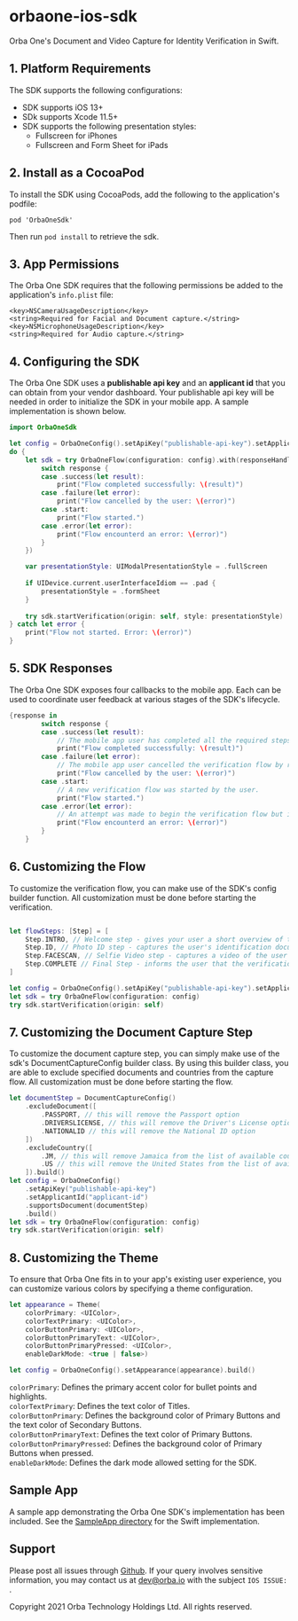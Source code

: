 # orbaone-ios-sdk
Orba One's Document and Video Capture for Identity Verification in Swift.

## 1. Platform Requirements

The SDK supports the following configurations:
- SDK supports iOS 13+
- SDk supports Xcode 11.5+
- SDK supports the following presentation styles:
    - Fullscreen for iPhones
    - Fullscreen and Form Sheet for iPads


## 2. Install as a CocoaPod

To install the SDK using CocoaPods, add the following to the application's podfile:

```
pod 'OrbaOneSdk'
```

Then run `pod install` to retrieve the sdk.

## 3. App Permissions

The Orba One SDK requires that the following permissions be added to the application's `info.plist` file:

```
<key>NSCameraUsageDescription</key>
<string>Required for Facial and Document capture.</string>
<key>NSMicrophoneUsageDescription</key>
<string>Required for Audio capture.</string>
```

## 4. Configuring the SDK

The Orba One SDK uses a **publishable api key** and an **applicant id** that you can obtain from your vendor dashboard. Your publishable api key will be needed in order to initialize the SDK in your mobile app. A sample implementation is shown below.

```swift
import OrbaOneSdk

let config = OrbaOneConfig().setApiKey("publishable-api-key").setApplicantId("applicant-id").setFlow([.INTRO, .ID, .FACESCAN]).build()
do {
    let sdk = try OrbaOneFlow(configuration: config).with(responseHandler: {response in
        switch response {
        case .success(let result):
            print("Flow completed successfully: \(result)")
        case .failure(let error):
            print("Flow cancelled by the user: \(error)")
        case .start:
            print("Flow started.")
        case .error(let error):
            print("Flow encounterd an error: \(error)")
        }
    })

    var presentationStyle: UIModalPresentationStyle = .fullScreen
            
    if UIDevice.current.userInterfaceIdiom == .pad {
        presentationStyle = .formSheet
    }
    
    try sdk.startVerification(origin: self, style: presentationStyle)
} catch let error {
    print("Flow not started. Error: \(error)")
}
```

## 5. SDK Responses

The Orba One SDK exposes four callbacks to the mobile app. Each can be used to coordinate user feedback at various stages of the SDK's lifecycle.

```swift
{response in
        switch response {
        case .success(let result):
            // The mobile app user has completed all the required steps and is returned to the view that initiated the SDK.
            print("Flow completed successfully: \(result)")
        case .failure(let error):
            // The mobile app user cancelled the verification flow by returning to view that initiated the SDK.
            print("Flow cancelled by the user: \(error)")
        case .start:
            // A new verification flow was started by the user.
            print("Flow started.")
        case .error(let error):
            // An attempt was made to begin the verification flow but it failed.
            print("Flow encounterd an error: \(error)")
        }
    }
```
## 6. Customizing the Flow

To customize the verification flow, you can make use of the SDK's config builder function. All customization must be done before starting the verification.

```swift

let flowSteps: [Step] = [
    Step.INTRO, // Welcome step - gives your user a short overview of the flow. [Optional, Default].
    Step.ID, // Photo ID step - captures the user's identification document. [Default].
    Step.FACESCAN, // Selfie Video step - captures a video of the user for liveness detection. [Default].
    Step.COMPLETE // Final Step - informs the user that the verification process is completed. [Optional].
]

let config = OrbaOneConfig().setApiKey("publishable-api-key").setApplicantId("applicant-id").setFlow(flowSteps).build()
let sdk = try OrbaOneFlow(configuration: config)
try sdk.startVerification(origin: self)
```

## 7. Customizing the Document Capture Step
To customize the document capture step, you can simply make use of the sdk's DocumentCaptureConfig builder class. By using this builder class, you are able to exclude specified documents and countries from the capture flow. All customization must be done before starting the flow.

``` swift
let documentStep = DocumentCaptureConfig()
    .excludeDocument([
        .PASSPORT, // this will remove the Passport option
        .DRIVERSLICENSE, // this will remove the Driver's License option
        .NATIONALID // this will remove the National ID option
    ])
    .excludeCountry([
        .JM, // this will remove Jamaica from the list of available countries
        .US // this will remove the United States from the list of available countries
    ]).build()
let config = OrbaOneConfig()
    .setApiKey("publishable-api-key")
    .setApplicantId("applicant-id")
    .supportsDocument(documentStep)
    .build()
let sdk = try OrbaOneFlow(configuration: config)
try sdk.startVerification(origin: self)
```

## 8. Customizing the Theme

To ensure that Orba One fits in to your app's existing user experience, you can customize various colors by specifying a theme configuration.

```swift
let appearance = Theme(
    colorPrimary: <UIColor>,
    colorTextPrimary: <UIColor>,
    colorButtonPrimary: <UIColor>,
    colorButtonPrimaryText: <UIColor>,
    colorButtonPrimaryPressed: <UIColor>,
    enableDarkMode: <true | false>)

let config = OrbaOneConfig().setAppearance(appearance).build()
```

```colorPrimary```: Defines the primary accent color for bullet points and highlights.\
```colorTextPrimary```: Defines the text color of Titles.\
```colorButtonPrimary```: Defines the background color of Primary Buttons and the text color of Secondary Buttons.\
```colorButtonPrimaryText```: Defines the text color of Primary Buttons.\
```colorButtonPrimaryPressed```: Defines the background color of Primary Buttons when pressed.\
```enableDarkMode```: Defines the dark mode allowed setting for the SDK.

## Sample App
A sample app demonstrating the Orba One SDK's implementation has been included. See the [SampleApp directory](https://github.com/orbaone/orbaone-ios-sdk/tree/main/SampleApp) for the Swift implementation.

## Support

Please post all issues through [Github](https://github.com/orbaone/orbaone-ios-sdk/issues). If your query involves sensitive information, you may contact us at dev@orba.io with the subject `IOS ISSUE: `.

Copyright 2021 Orba Technology Holdings Ltd. All rights reserved.
